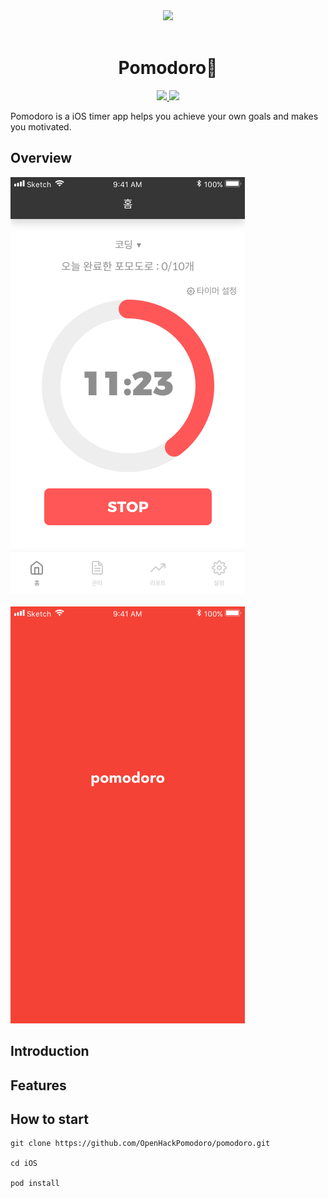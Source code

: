 <div align="middle">
<img src="https://www.dropbox.com/s/ram3kef95adldop/pomodoro.png?raw=1" height="250px" >
</div>
</br>

<h1 align="center">Pomodoro🍅</h1>

<p align="center">
	<a href="https://sigoss.github.io/hackathon2018/"><img src="https://img.shields.io/badge/OpenHack-3th-blue.svg">
	<a href="https://github.com/OpenHackPomodoro/pomodoro/blob/master/LICENSE"><img src="https://img.shields.io/github/license/mashape/apistatus.svg"></a>	
</p>
Pomodoro is a iOS timer app helps you achieve your own goals and makes you motivated.

## Overview

<img src="https://github.com/OpenHackPomodoro/pomodoro/blob/master/Resources/main%20copy%202.png">
</br></br>

<img src="https://github.com/OpenHackPomodoro/pomodoro/blob/master/Resources/splash%20copy.png">

## Introduction


## Features

## How to start
```
git clone https://github.com/OpenHackPomodoro/pomodoro.git

cd iOS

pod install
```